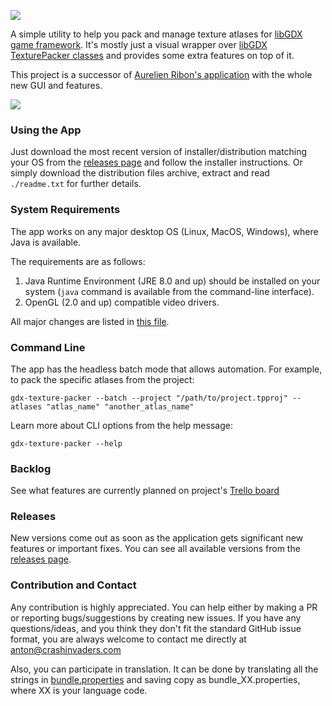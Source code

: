 ![](https://i.imgur.com/7aOmSQb.png)

A simple utility to help you pack and manage texture atlases for [libGDX game framework](https://github.com/libgdx/libgdx).
It's mostly just a visual wrapper over [libGDX TexturePacker classes](https://libgdx.com/wiki/tools/texture-packer)
and provides some extra features on top of it.

This project is a successor of [Aurelien Ribon's application](https://web.archive.org/web/20170803205402/http://www.aurelienribon.com/blog/2012/06/texturepacker-gui-support-for-multiple-packs/) with the whole new GUI and features.

![](http://i.imgur.com/tEFWr68.png)

### Using the App
Just download the most recent version of installer/distribution matching your OS from the [releases page](https://github.com/crashinvaders/gdx-texture-packer-gui/releases) and follow the installer instructions. 
Or simply download the distribution files archive, extract and read `./readme.txt` for further details.

### System Requirements
The app works on any major desktop OS (Linux, MacOS, Windows), where Java is available.

The requirements are as follows:
1. Java Runtime Environment (JRE 8.0 and up) should be installed on your system (`java` command is available from the command-line interface).
2. OpenGL (2.0 and up) compatible video drivers. 

All major changes are listed in [this file](https://github.com/crashinvaders/gdx-texture-packer-gui/blob/master/CHANGES).

### Command Line
The app has the headless batch mode that allows automation.
For example, to pack the specific atlases from the project:
```shell
gdx-texture-packer --batch --project "/path/to/project.tpproj" --atlases "atlas_name" "another_atlas_name"
```

Learn more about CLI options from the help message:
```shell
gdx-texture-packer --help
```

### Backlog
See what features are currently planned on project's [Trello board](https://trello.com/b/mugauAoC)

### Releases
New versions come out as soon as the application gets significant new features or important fixes.
You can see all available versions from the [releases page](https://github.com/crashinvaders/gdx-texture-packer-gui/releases).

### Contribution and Contact
Any contribution is highly appreciated. You can help either by making a PR or reporting bugs/suggestions by creating new issues.
If you have any questions/ideas, and you think they don't fit the standard GitHub issue format, you are always welcome to contact me directly at anton@crashinvaders.com

Also, you can participate in translation. It can be done by translating all the strings in [bundle.properties](https://github.com/crashinvaders/gdx-texture-packer-gui/blob/master/assets/i18n/bundle.properties) and saving copy as bundle_XX.properties, where XX is your language code.
